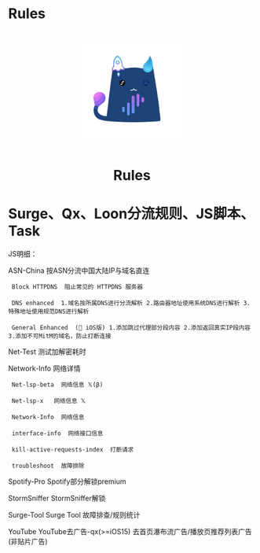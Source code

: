 # Rules
<div align="center">
<br>
<img width="200" src="https://raw.githubusercontent.com/BOBOLAOSHIV587/QX-Rules/refs/heads/main/sticker.webp">
<br>
<br>
<h1 align="center">Rules<h1>
</div>


# Surge、Qx、Loon分流规则、JS脚本、Task


JS明细：


ASN-China  按ASN分流中国大陆IP与域名直连
 
     Block HTTPDNS  阻止常见的 HTTPDNS 服务器

     DNS enhanced  1.域名按所属DNS进行分流解析 2.路由器地址使用系统DNS进行解析 3.特殊地址使用规范DNS进行解析

     General Enhanced  (📱 iOS版) 1.添加跳过代理部分段内容 2.添加返回真实IP段内容 3.添加不可MitM的域名，防止打断连接


 
Net-Test   测试加解密耗时



Network-Info  网络详情


     Net-lsp-beta  网络信息 𝕏(β)

     Net-lsp-x   网络信息 𝕏

     Network-Info  网络信息

     interface-info  网络接口信息

     kill-active-requests-index  打断请求

     troubleshoot  故障排除


Spotify-Pro     Spotify部分解锁premium


StormSniffer     StormSniffer解锁


Surge-Tool     Surge Tool 故障排查/规则统计


YouTube     YouTube去广告-qx(>=iOS15) 去首页瀑布流广告/播放页推荐列表广告(非贴片广告)
